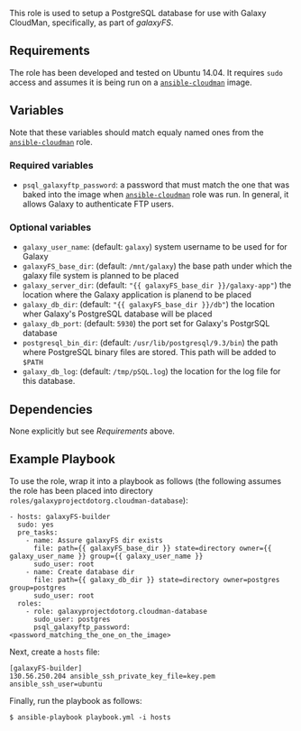 This role is used to setup a PostgreSQL database for use with Galaxy CloudMan,
specifically, as part of *galaxyFS*.

Requirements
------------
The role has been developed and tested on Ubuntu 14.04. It requires `sudo`
access and assumes it is being run on a [`ansible-cloudman`][acm] image.

Variables
---------
Note that these variables should match equaly named ones from the
[`ansible-cloudman`][acm] role.

### Required variables ###
 - `psql_galaxyftp_password`: a password that must match the one that was baked
    into the image when [`ansible-cloudman`][acm] role was run. In general, it
    allows Galaxy to authenticate FTP users.

### Optional variables ###
 - `galaxy_user_name`: (default: `galaxy`) system username to be used for for
    Galaxy
 - `galaxyFS_base_dir`: (default: `/mnt/galaxy`) the base path under which the
    galaxy file system is planned to be placed
 - `galaxy_server_dir`: (default: `"{{ galaxyFS_base_dir }}/galaxy-app"`) the
    location where the Galaxy application is planend to be placed
 - `galaxy_db_dir`: (default: `"{{ galaxyFS_base_dir }}/db"`) the location wher
    Galaxy's PostgreSQL database will be placed
 - `galaxy_db_port`: (default: `5930`) the port set for Galaxy's PostgrSQL database
 - `postgresql_bin_dir`: (default: `/usr/lib/postgresql/9.3/bin`) the path where
    PostgreSQL binary files are stored. This path will be added to `$PATH`
 - `galaxy_db_log`: (default: `/tmp/pSQL.log`) the location for the log file for
    this database.

Dependencies
------------
None explicitly but see *Requirements* above.

Example Playbook
----------------
To use the role, wrap it into a playbook as follows (the following assumes the
role has been placed into directory `roles/galaxyprojectdotorg.cloudman-database`):

    - hosts: galaxyFS-builder
      sudo: yes
      pre_tasks:
        - name: Assure galaxyFS dir exists
          file: path={{ galaxyFS_base_dir }} state=directory owner={{ galaxy_user_name }} group={{ galaxy_user_name }}
          sudo_user: root
        - name: Create database dir
          file: path={{ galaxy_db_dir }} state=directory owner=postgres group=postgres
          sudo_user: root
      roles:
        - role: galaxyprojectdotorg.cloudman-database
          sudo_user: postgres
          psql_galaxyftp_password: <password_matching_the_one_on_the_image>

Next, create a `hosts` file:

    [galaxyFS-builder]
    130.56.250.204 ansible_ssh_private_key_file=key.pem ansible_ssh_user=ubuntu

Finally, run the playbook as follows:

    $ ansible-playbook playbook.yml -i hosts


[acm]: https://github.com/galaxyproject/ansible-cloudman
